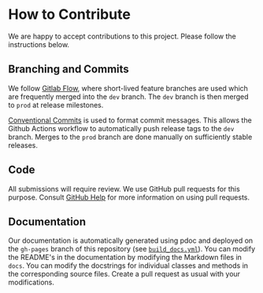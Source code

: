 # How to Contribute

We are happy to accept contributions to this project. Please follow the instructions below.

## Branching and Commits

We follow [Gitlab
Flow](https://about.gitlab.com/topics/version-control/what-is-gitlab-flow/),
where short-lived feature branches are used which are frequently merged into the
`dev` branch. The `dev` branch is then merged to `prod` at release milestones.

[Conventional Commits](https://www.conventionalcommits.org/en/v1.0.0/) is used
to format commit messages. This allows the Github Actions workflow to
automatically push release tags to the `dev` branch. Merges to the `prod` branch
are done manually on sufficiently stable releases.

## Code

All submissions will require review. We
use GitHub pull requests for this purpose. Consult
[GitHub Help](https://help.github.com/articles/about-pull-requests/) for more
information on using pull requests.

## Documentation

Our documentation is automatically generated using pdoc and deployed on the `gh-pages` branch of this repository (see [`build_docs.yml`](.github/workflows/build_docs.yml)).
You can modify the README's in the documentation by modifying the Markdown files in `docs`.
You can modify the docstrings for individual classes and methods in the corresponding source files.
Create a pull request as usual with your modifications.
